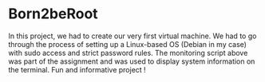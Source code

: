 # Born2beRoot
In this project, we had to create our very first virtual machine. We had to go through the process of setting up a Linux-based OS (Debian in my case) with sudo access and strict password rules. The monitoring script above was part of the assignment and was used to display system information on the terminal. Fun and informative project !
